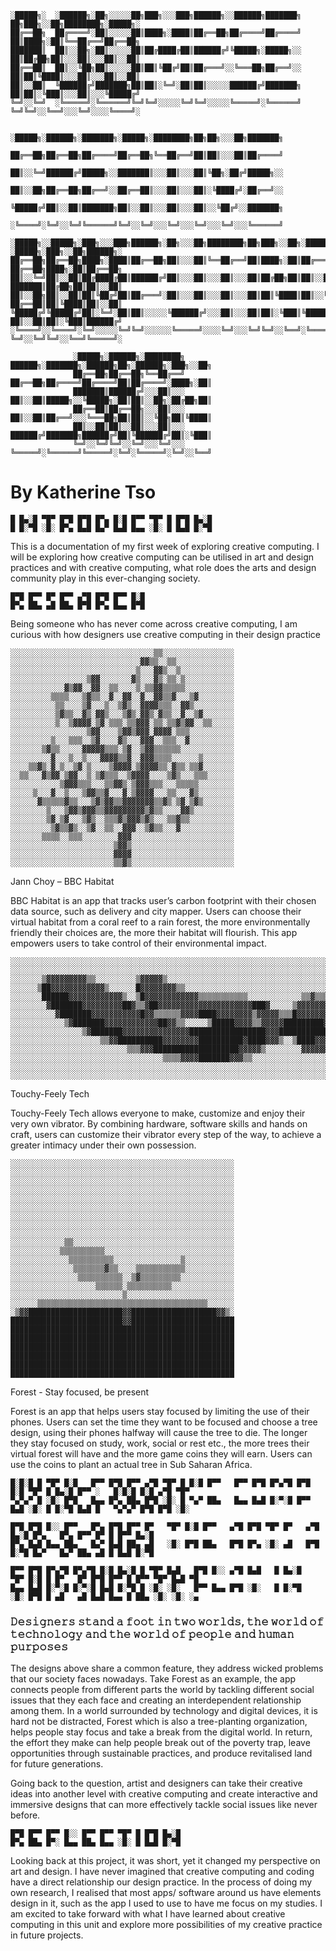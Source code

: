     ░█████╗░  ░██████╗░██╗░░░░░██╗███╗░░░███╗██████╗░░██████╗███████╗  ██╗███╗░░██╗████████╗░█████╗░
    ██╔══██╗  ██╔════╝░██║░░░░░██║████╗░████║██╔══██╗██╔════╝██╔════╝  ██║████╗░██║╚══██╔══╝██╔══██╗
    ███████║  ██║░░██╗░██║░░░░░██║██╔████╔██║██████╔╝╚█████╗░█████╗░░  ██║██╔██╗██║░░░██║░░░██║░░██║
    ██╔══██║  ██║░░╚██╗██║░░░░░██║██║╚██╔╝██║██╔═══╝░░╚═══██╗██╔══╝░░  ██║██║╚████║░░░██║░░░██║░░██║
    ██║░░██║  ╚██████╔╝███████╗██║██║░╚═╝░██║██║░░░░░██████╔╝███████╗  ██║██║░╚███║░░░██║░░░╚█████╔╝
    ╚═╝░░╚═╝  ░╚═════╝░╚══════╝╚═╝╚═╝░░░░░╚═╝╚═╝░░░░░╚═════╝░╚══════╝  ╚═╝╚═╝░░╚══╝░░░╚═╝░░░░╚════╝░

                     ░█████╗░██████╗░███████╗░█████╗░████████╗██╗██╗░░░██╗███████╗
                     ██╔══██╗██╔══██╗██╔════╝██╔══██╗╚══██╔══╝██║██║░░░██║██╔════╝
                     ██║░░╚═╝██████╔╝█████╗░░███████║░░░██║░░░██║╚██╗░██╔╝█████╗░░
                     ██║░░██╗██╔══██╗██╔══╝░░██╔══██║░░░██║░░░██║░╚████╔╝░██╔══╝░░
                     ╚█████╔╝██║░░██║███████╗██║░░██║░░░██║░░░██║░░╚██╔╝░░███████╗
                     ░╚════╝░╚═╝░░╚═╝╚══════╝╚═╝░░╚═╝░░░╚═╝░░░╚═╝░░░╚═╝░░░╚══════╝

    ░█████╗░░█████╗░███╗░░░███╗██████╗░██╗░░░██╗████████╗██╗███╗░░██╗░██████╗░  ░█████╗░███╗░░██╗██████╗░
    ██╔══██╗██╔══██╗████╗░████║██╔══██╗██║░░░██║╚══██╔══╝██║████╗░██║██╔════╝░  ██╔══██╗████╗░██║██╔══██╗
    ██║░░╚═╝██║░░██║██╔████╔██║██████╔╝██║░░░██║░░░██║░░░██║██╔██╗██║██║░░██╗░  ███████║██╔██╗██║██║░░██║
    ██║░░██╗██║░░██║██║╚██╔╝██║██╔═══╝░██║░░░██║░░░██║░░░██║██║╚████║██║░░╚██╗  ██╔══██║██║╚████║██║░░██║
    ╚█████╔╝╚█████╔╝██║░╚═╝░██║██║░░░░░╚██████╔╝░░░██║░░░██║██║░╚███║╚██████╔╝  ██║░░██║██║░╚███║██████╔╝
    ░╚════╝░░╚════╝░╚═╝░░░░░╚═╝╚═╝░░░░░░╚═════╝░░░░╚═╝░░░╚═╝╚═╝░░╚══╝░╚═════╝░  ╚═╝░░╚═╝╚═╝░░╚══╝╚═════╝░

                  ░█████╗░██████╗░████████╗    ██████╗░███████╗░██████╗██╗░██████╗░███╗░░██╗
                  ██╔══██╗██╔══██╗╚══██╔══╝    ██╔══██╗██╔════╝██╔════╝██║██╔════╝░████╗░██║
                  ███████║██████╔╝░░░██║░░░    ██║░░██║█████╗░░╚█████╗░██║██║░░██╗░██╔██╗██║
                  ██╔══██║██╔══██╗░░░██║░░░    ██║░░██║██╔══╝░░░╚═══██╗██║██║░░╚██╗██║╚████║
                  ██║░░██║██║░░██║░░░██║░░░    ██████╔╝███████╗██████╔╝██║╚██████╔╝██║░╚███║
                  ╚═╝░░╚═╝╚═╝░░╚═╝░░░╚═╝░░░    ╚═════╝░╚══════╝╚═════╝░╚═╝░╚═════╝░╚═╝░░╚══╝
                  
# By Katherine Tso                  
                  
 
    █ █▄░█ ▀█▀ █▀█ █▀█ █▀▄ █░█ █▀▀ ▀█▀ █ █▀█ █▄░█
    █ █░▀█ ░█░ █▀▄ █▄█ █▄▀ █▄█ █▄▄ ░█░ █ █▄█ █░▀█      
    
This is a documentation of my first week of exploring creative computing. I will be exploring how creative computing can be utilised in art and design practices    and with creative computing, what role does the arts and design community play in this ever-changing society. 


    █▀█ █▀▀ █▀ █▀▀ ▄▀█ █▀█ █▀▀ █░█
    █▀▄ ██▄ ▄█ ██▄ █▀█ █▀▄ █▄▄ █▀█
    
Being someone who has never come across creative computing, I am curious with how designers use creative computing in their design practice
    
    ░░░░░░░░░░░░░░░░░░░░░░░░░░░░░░░░▒▒░░░░░░░░░░░░░░░░
    ░░░░░░░░░░░░░░░░░░░░░░░░░░░░░▓▓▒▒░░▒▒░░░░░░░░░░░░░
    ░░░░░░░░░░░░░░░░░░░░░░░░░░░░▒░░░▓▓▒░░▒░░░░░░░░░░░░
    ░░░░░░░░░░░░░░░░░▒▓▓░░░░░░░▓▒░░░▓▒░▒▒░▒░░░░░░░░░░░
    ░░░░░░░░░░░░▓▒▓▓░░▓▓░░▒▒░░░░▒░▒▒▓▓▒▒▒▒▒░░░░░░░░░░░
    ░░░░░░░░░▒▒▒▒░░░▒▓▒▒░░▓░░▓▓░░▓░░▓▓▒▒▓░░░▒▓░░░░░░░░
    ░░░░░░░░░░▒▒░░░░▒▓░░░▒░░▒▓▒░░▓▓▓▓▒▒▒░░▓▓▒░░░░░░░░░
    ░░░░░░░░░░▒▓▒▒░░▓▒░▓▓▒░░░▒▓▒░▓▓▒░▓▒▒░░▓░░▒▓░░░░░░░
    ░░░░░░░░░░▒░░▒▓▓▓▓░▒▓░▒▒▒░▒▒▓▓▓░▒▒░▒▒▓▒▓▓░░▒▒░░░░░
    ░░░░░░░░░░░░░░░░░▒▓▓░░░░▒▓▓▒▓▓▓░▓▓▓▓░▒▒▒░░░░░░░░░░
    ░░░░░░░░░▒░░░▒▒▒░░▒▓░░░░▓▒░░░▓▓▓░░▒▒▒░░▓░░░░░░░░░░
    ░░░░░░░▒▓▒▒░░░░░▓▓▓▓▓▒▒▒░▒▓░░▒▓▓▒▒▒▒▒▒░░░░░░░░░░░░
    ░░░░░░░░░▓░░░▒░░▒░░░▓▓▓▓▒▒▓░░▓▓▓▒▒▒▒░░░░░░▒░░░░░░░
    ░░░░▒▒▓▒░▓░▒░░▒▓░▒░░░░▒▓▓▓▓░▒▓▓▓▓▒▒░▓▒▒░▒▒▓░░░░░░░
    ░░▒▒░░░▓▒▓▓░▒▓▓░░▒░▒▓▒▒▒░░▒▓▓▓▓░░░░▒▓▒░░░▒▒▒░░░░░░
    ░░░░░░░░░░░▒▓▓▓▒▒▒░░░▒▒▓▓▒░▒▓▓▓▒▒▒░░░▒▒▒▒▒░░░░░░░░
    ░░░░░▒░░░▓░░▒░░░▒▓▓▒▒▓░░░▓░▒▓▓▓▓░░░▒▒░░░▓▒░░░░░░░░
    ░░░░░░▓▒▒▒▒▒▓▒▒░░░▒▓▒▓▓▒▒▓▓▓▓▓▓▓▒▒▓▒░▒▓░▒▓▒░░░░░░░
    ░░░░░░░░▒░░░▒▓▓▒▓▓▓▒▒▓▓▓▓▓▓▓▓▓▒▓▒▒░░░░▓▓▒░░░░░░░░░
    ░░░░░░░░▒▓░▒▓░░░▒▓▒░░▒▒▒▓▒▓▓▓▒▓▒░░░▒▒▓▒▒░░░░░░░░░░
    ░░░░░░░░░▒▓▒▒▓▒░░▒▓░░▒▒░░▓▓▓░░▒▓▒▒░░░▓░░░░░░░░░░░░
    ░░░░░░░▒▒▒▒░░▒▒▒░░░░░░░░▓▓▓░░░░░░░░░░░░░░░░░░░░░░░
    ░░░░░░░░░░░░░░░░░░░░░░░▒▓▓▒░░░░░░░░░░░░░░░░░░░░░░░
    ░░░░░░░░░░░░░░░░░░░░░░░▓▓▓▓░░░░░░░░░░░░░░░░░░░░░░░
    ░░░░░░░░░░░░░░░░░░░░░░░▒▒▓▒░░░░░░░░░░░░░░░░░░░░░░░
 
   Jann Choy – BBC Habitat
<p>BBC Habitat is an app that tracks user’s carbon footprint with their chosen data source, such as delivery and city mapper. Users can choose their virtual habitat from a coral reef to a rain forest, the more environmentally friendly their choices are, the more their habitat will flourish.  This app empowers users to take control of their environmental impact.</p> 


    ░░░░░░░░░░░░░░░░░░░░░░░░░░░░░░░░░░░░░░░░░░░░░░░░░░░░░░░░░░░░░░░░░░░░░░░░░░░░░░░░░░░░░░░░░░
    ░░░░░░░░░░░░░░░░░░░░░░░░░░░░░░░░░░░░░░░░░░░░░░░░░░░░░░░░░░░░░░░░░░░░░░░░░░░░░░░░░░░░░░░░░░
    ░░░░░░░▒▓▓▓▓▓▓▓▓▓▒▒░░░░░░░░░▒▓▓▓▓▓▒░░░░░░░░░░░░░░░░░░░░░░░░░░░░░░░░░░░░░░░░░░░░░░░░░░░░░░░
    ░░░░░░▒██▓▓▓▓▓▓▓▓▓▓▓▓▒░░░░░░█▓▓▓▓▓▓▓▓▒▒░░░░░░░░░░░░░░░░░░░░░░░░░░░░░░░░░░░░░░░░░░░░░░░░░░░
    ░░░░░░░██████▓▓▓▓▓▓▓▓▓▓▓▓▒░░▒█▓▓▓▓▓▓▓▓▓▓▓▓▒▒▒▒▒▒▒▒▒▒▒░░░░░░░░░░░░▒▒▓▒▒▒▒▒▒░░░░░░░░░░░░░░░░
    ░░░░░░░░▓███████▓▓▓▓▓▓▓▓▓██▓▒▒▓██▓▓▓▓▓▓▓▓▓▓▓▓▓▓▓▓▓▓▓▓▓███▓░░░░░▒▓▓▓▓▓▓▓▓▓▓▓▓▓▓▒░░░░░░░░░░░
    ░░░░░░░░░░▓███████▓▓▓▓▓▓▓▓▓▓▓█▓▓▒▒▒▒▒▒▓▓▓▓████▓▓▓▓▓▓▓▓▒▓▓▓▓▓▒▒▒█▓▓▓▓▓▓▓▓▓▓▓▓▓▓▓█▓░░░░░░░░░
    ░░░░░░░░░░░░▒▓███████▓▓▓▓▓▓▓▓▓▓▓▓██▓▓▒▒░░░░░▒█████▓▓▓▓▒▒▓▓▓▓▓█████████▓▓▓▓▓▓▓████▒░░░░░░░░
    ░░░░░░░░░░░░░░░░▒▓███████▓▓▓▓▓▓▓▓▓▓▓▓▓▓▓█████████████████▓▓▓█████████████▓▓█████▒░░░░░░░░░
    ░░░░░░░░░░░░░░░░░░░░▒▒▓▓██████████▓▓▓▓▓▓▓▓██████████▓████▓▓▓▒░░▒████▓▓▓▓▓▓▓▓▓▓▒░░░░░░░░░░░
    ░░░░░░░░░░░░░░░░░░░░░░░░░░▒▒▒▓▓▓███████████████████▓▓▓▓▓▒░░░░░░░░▓▓▓▓▓▓▓▒▒▒░░░░░░░░░░░░░░░
    ░░░░░░░░░░░░░░░░░░░░░░░░░░░░░░░░░░▒▒▒▒▓▓▓▓███████▓▓▓▒▒░░░░░░░░░░░░░░░░░░░░░░░░░░░░░░░░░░░░
    ░░░░░░░░░░░░░░░░░░░░░░░░░░░░░░░░░░░░░░░░░░░░░░░░░░░░░░░░░░░░░░░░░░░░░░░░░░░░░░░░░░░░░░░░░░
    ░░░░░░░░░░░░░░░░░░░░░░░░░░░░░░░░░░░░░░░░░░░░░░░░░░░░░░░░░░░░░░░░░░░░░░░░░░░░░░░░░░░░░░░░░░

   Touchy-Feely Tech
<p>Touchy-Feely Tech allows everyone to make, customize and enjoy their very own vibrator. By combining hardware, software skills and hands on craft, users can customize their vibrator every step of the way, to achieve a greater intimacy under their own possession.</p>
    
    ░░░░░░░░░░░░░░░░░░░░░░░░░░░░░░░░░░░░░░░░░░░░░░░░░░
    ░░░░░░░░░░░░░░░░░░░░░░░░░░░░░░░░░░░░░░░░░░░░░░░░░░
    ░░░░░░░░░░░░░░░░░░░░░░░░░░░░░░░░░░░░░░░░░░░░░░░░░░
    ░░░░░░░░░░░░░░░░░░░░░░░░░░░░░░░░░░░░░░░░░░░░░░░░░░
    ░░░░░░░░░░░░░░░░░░░░░░░░░░░░░░░░░░░░░░░░░░░░░░░░░░
    ░░░░░░░░░░░░░░░░░░░░░░░░░░░░░░░░░░░░░░░░░░░░░░░░░░
    ░░░░░░░░░░░░░░░░░░░░░░░░░░░░░░░░░░░░░░░░░░░░░░░░░░
    ░░░░░░░░░░░░░░░░░░░░░░░░░░░░░░░░░░░░░░░░░░░░░░░░░░
    ░░░░░░░░░░░░░░░░░░░░░░░░░░░░░░░░░░░░░░░░░░░░░░░░░░
    ░░░░░░░░░░░░▒▒░░░░░░░░░░░░░░░░░░░░░░░░░░░░░░░░░░░░
    ░░░░░░░░░░░▒▒▒▒▒▒▒▒▒▒░░░░░░░░░░░░░░░░░░░░░░░░░░░░░
    ░░░░░░░░░░░░░▒▒▒▒▒▒▒▒▒▒░░░░░░░░░░░░░░░▒░░░░░░░░░░░
    ░░░░░░░░░░░░░░▒▒▒▒▒▒▒▓▒▒░░░░▒▒▒▒▒▒▒▒▒▒▒░░░░░░░░░░░
    ░░░░░░░░░░░░░░░▒▒▒▒▒▒▒▒▒▒░░▒▓▒▒▒▒▒▒▒▒▒░░░░░░░░░░░░
    ░░░░░░░░░░░░░░░░░░░▒▒▒▒▒▒░▒▒▒▒▒▒▒▒▒▒░░░░░░░░░░░░░░
    ░░░░░░░░░░░░░░░░░░░░░░░░░▒░░░░░░░░░░░░░░░░░░░░░░░░
    ░░░░░░▒▒▒▒▒▒▒▒▒▒▒▒▒▒▒▒▒▒▒▒▒▒▒▒▒▒▒▒▒▒▒▒▒▒▒▒▒▒░░░░░░
    ░▒▓▓█████████████████████▓▓███████████████████▓▓▒░
    █████████████████████████▓▓███████████████████████
    ██████████████████████████████████████████████████
    ██████████████████████████████████████████████████
    ██████████████████████████████████████████████████
    ██████████████████████████████████████████████████
    ██████████████████████████████████████████████████
    ██████████████████████████████████████████████████

   Forest - Stay focused, be present
<p>Forest is an app that helps users stay focused by limiting the use of their phones. Users can set the time they want to be focused and choose a tree design, using their phones halfway will cause the tree to die. The longer they stay focused on study, work, social or rest etc., the more trees their virtual forest will have and the more game coins they will earn. Users can use the coins to plant an actual tree in Sub Saharan Africa.</p>


    █░█░█ █ ▀█▀ █░█   █▀▀ █▀█ █▀▀ ▄▀█ ▀█▀ █ █░█ █▀▀   █▀▀ █▀█ █▀▄▀█ █▀█ █░█ ▀█▀ █ █▄░█ █▀▀ ░   █░█░█ █░█ ▄▀█ ▀█▀
    ▀▄▀▄▀ █ ░█░ █▀█   █▄▄ █▀▄ ██▄ █▀█ ░█░ █ ▀▄▀ ██▄   █▄▄ █▄█ █░▀░█ █▀▀ █▄█ ░█░ █ █░▀█ █▄█ █   ▀▄▀▄▀ █▀█ █▀█ ░█░

    █▀█ █▀█ █░░ █▀▀   █▀▄ █▀█ █▀▀ █▀   ▀█▀ █░█ █▀▀   ▄▀█ █▀█ ▀█▀ █▀   ▄▀█ █▄░█ █▀▄   █▀▄ █▀▀ █▀ █ █▀▀ █▄░█
    █▀▄ █▄█ █▄▄ ██▄   █▄▀ █▄█ ██▄ ▄█   ░█░ █▀█ ██▄   █▀█ █▀▄ ░█░ ▄█   █▀█ █░▀█ █▄▀   █▄▀ ██▄ ▄█ █ █▄█ █░▀█

    █▀▀ █▀█ █▀▄▀█ █▀▄▀█ █░█ █▄░█ █ ▀█▀ █▄█   █▀█ █░░ ▄▀█ █▄█   █ █▄░█   ▀█▀ █░█ █ █▀   █▀ █▀█ █▀▀ █ █▀▀ ▀█▀ █▄█ ▀█
    █▄▄ █▄█ █░▀░█ █░▀░█ █▄█ █░▀█ █ ░█░ ░█░   █▀▀ █▄▄ █▀█ ░█░   █ █░▀█   ░█░ █▀█ █ ▄█   ▄█ █▄█ █▄▄ █ ██▄ ░█░ ░█░ ░▄
    
### 𝙳𝚎𝚜𝚒𝚐𝚗𝚎𝚛𝚜 𝚜𝚝𝚊𝚗𝚍 𝚊 𝚏𝚘𝚘𝚝 𝚒𝚗 𝚝𝚠𝚘 𝚠𝚘𝚛𝚕𝚍𝚜, 𝚝𝚑𝚎 𝚠𝚘𝚛𝚕𝚍 𝚘𝚏 𝚝𝚎𝚌𝚑𝚗𝚘𝚕𝚘𝚐𝚢 𝚊𝚗𝚍 𝚝𝚑𝚎 𝚠𝚘𝚛𝚕𝚍 𝚘𝚏 𝚙𝚎𝚘𝚙𝚕𝚎 𝚊𝚗𝚍 𝚑𝚞𝚖𝚊𝚗 𝚙𝚞𝚛𝚙𝚘𝚜𝚎𝚜
   
The designs above share a common feature, they address wicked problems that our society faces nowadays. Take Forest as an example, the app connects people from different parts the world by tackling different social issues that they each face and creating an interdependent relationship among them. In a world surrounded by technology and digital devices, it is hard not be distracted, Forest which is also a tree-planting organization, helps people stay focus and take a break from the digital world. In return, the effort they make can help people break out of the poverty trap, leave opportunities through sustainable practices, and produce revitalised land for future generations. 
    
Going back to the question, artist and designers can take their creative ideas into another level with creative computing and create interactive and immersive designs that can more effectively tackle social issues like never before. 


    █▀█ █▀▀ █▀▀ █░░ █▀▀ █▀▀ ▀█▀ █ █▀█ █▄░█
    █▀▄ ██▄ █▀░ █▄▄ ██▄ █▄▄ ░█░ █ █▄█ █░▀█
    
Looking back at this project, it was short, yet it changed my perspective on art and design. I have never imagined that creative computing and coding have a direct relationship our design practice. In the process of doing my own research, I realised that most apps/ software around us have elements design in it, such as the app I used to use to have me focus on my studies. I am excited to take forward with what I have learned about creative computing in this unit and explore more possibilities of my creative practice in future projects.
